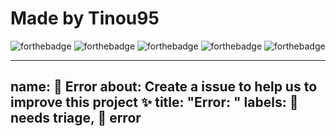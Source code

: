 # Made by Tinou95

![forthebadge](https://forthebadge.com/images/badges/ages-18.svg)
![forthebadge](https://forthebadge.com/images/badges/built-by-developers.svg)
![forthebadge](https://forthebadge.com/images/badges/uses-html.svg)
![forthebadge](https://forthebadge.com/images/badges/uses-css.svg)
![forthebadge](https://forthebadge.com/images/badges/uses-js.svg)

---
name: 🐛 Error
about: Create a issue to help us to improve this project ✨
title: "Error: "
labels: 👀 needs triage, 🐛 error
---


